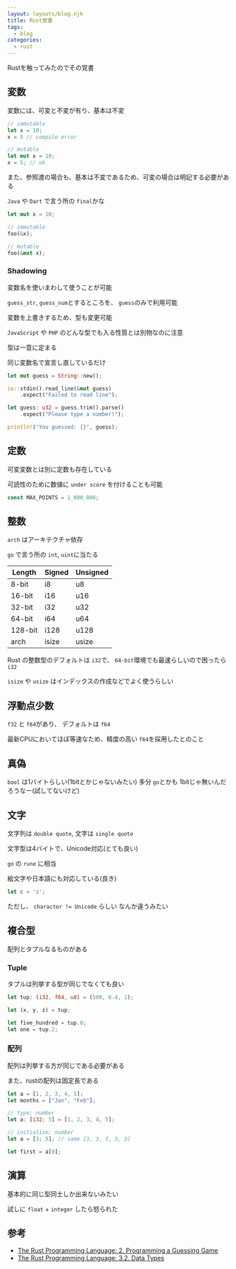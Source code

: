 ```yaml
---
layout: layouts/blog.njk
title: Rust覚書
tags:
  - blog
categories:
  - rust
---
```


Rustを触ってみたのでその覚書

## 変数

変数には、可変と不変が有り、基本は不変

```rust
// immutable
let x = 10;
x = 5 // compile error
```

```rust
// mutable
let mut x = 10;
x = 5; // ok
```

また、参照渡の場合も、基本は不変であるため、可変の場合は明記する必要がある

`Java` や `Dart` で言う所の `final`かな

```rust
let mut x = 10;

// immutable
foo(&x);

// mutable
foo(&mut x);
```

### Shadowing

変数名を使いまわして使うことが可能

`guess_str`, `guess_num`とするところを、 `guess`のみで利用可能

変数を上書きするため、型も変更可能

`JavaScript` や `PHP` のどんな型でも入る性質とは別物なのに注意

型は一意に定まる

同じ変数名で宣言し直しているだけ

```rust
let mut guess = String::new();

io::stdin().read_line(&mut guess)
    .expect("Failed to read line");

let guess: u32 = guess.trim().parse()
    .expect("Please type a number!");

println!("You guessed: {}", guess);
```

## 定数

可変変数とは別に定数も存在している

可読性のために数値に `under score` を付けることも可能

```rust
const MAX_POINTS = 1_000_000;
```

## 整数

`arch` はアーキテクチャ依存

`go` で言う所の `int`, `uint`に当たる

| Length  | Signed | Unsigned |
| ------- | ------ | -------- |
| 8-bit   | i8     | u8       |
| 16-bit  | i16    | u16      |
| 32-bit  | i32    | u32      |
| 64-bit  | i64    | u64      |
| 128-bit | i128   | u128     |
| arch    | isize  | usize    |

Rust の整数型のデフォルトは `i32`で、 `64-bit`環境でも最速らしいので困ったら
`i32`

`isize` や `usize` はインデックスの作成などでよく使うらしい

## 浮動点少数

`f32` と `f64`があり、 デフォルトは `f64`

最新CPUにおいてほぼ等速なため、精度の高い `f64`を採用したとのこと

## 真偽

`bool` は1バイトらしい(1bitとかじゃないみたい) 多分 `go`とかも
1bitじゃ無いんだろうなー(試してないけど)

## 文字

文字列は `double quote`, 文字は `single quote`

文字型は4バイトで、Unicode対応(とても良い)

`go` の `rune` に相当

絵文字や日本語にも対応している(良き)

```rust
let c = 'z';
```

ただし、 `charactor != Unicode` らしい なんか違うみたい

## 複合型

配列とタプルなるものがある

### Tuple

タプルは列挙する型が同じでなくても良い

```rust
let tup: (i32, f64, u8) = (500, 6.4, 1);

let (x, y, z) = tup;

let five_hundred = tup.0;
let one = tup.2;
```

### 配列

配列は列挙する方が同じである必要がある

また、rustの配列は固定長である

```rust
let a = [1, 2, 3, 4, 5];
let months = ["Jan", "Feb"];

// type; number
let a: [i32; 5] = [1, 2, 3, 4, 5];

// initialize; number
let a = [3; 5]; // same [3, 3, 3, 3, 3]

let first = a[0];
```

## 演算

基本的に同じ型同士しか出来ないみたい

試しに `float` + `integer` したら怒られた

## 参考

- [The Rust Programming Language: 2. Programming a Guessing Game](https://doc.rust-lang.org/book/ch02-00-guessing-game-tutorial.html)
- [The Rust Programming Language: 3.2. Data Types](https://doc.rust-lang.org/book/ch03-02-data-types.html)
